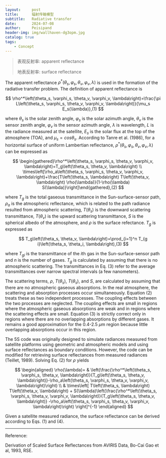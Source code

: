 ```yaml
---
layout:     post
title:      辐射传输模型
subtitle:   Radiative transfer
date:       2024-07-08
author:     Peisipand
header-img: img/wallhaven-dg3opm.jpg
catalog: true
tags:
    - Concept
---
```


> 表观反射率: apparent reflectance
>
> 地表反射率: surface reflectance

The apparent reflectance $\rho^*\left(\theta_s, \varphi_s, \theta_v, \varphi_v, \lambda\right)$ is used in the formation of the radiative transfer problem. The definition of apparent reflectance is

$$
\rho^*\left(\theta_s, \varphi_s, \theta_v, \varphi_v, \lambda\right)=\frac{\pi L\left(\theta_s, \varphi_s, \theta_v, \varphi_v, \lambda\right)}{\mu_s E_s(\lambda)},(1)
$$

where $\theta_s$ is the solar zenith angle, $\varphi_s$ is the solar azimuth angle, $\theta_v$ is the sensor zenith angle,  $\varphi_v$ is the sensor azimuth angle, $\lambda$ is wavelength, $L$ is the radiance measured at the satellite, $E_s$ is the solar flux at the top of the atmosphere (TOA), and $\mu_s = cos \theta_s$. According to Tanre et al. (1986), for a horizontal surface of uniform Lambertian reflectance, $\rho^*\left(\theta_s, \varphi_s, \theta_v, \varphi_v, \lambda\right)$ can be expressed as

$$
\begin{gathered}\rho^*\left(\theta_s, \varphi_s, \theta_v, \varphi_v, \lambda\right)=T_g\left(\theta_s, \theta_v, \lambda\right) \\ \times\left[\rho_a\left(\theta_s, \varphi_s, \theta_v, \varphi_v, \lambda\right)+\frac{T\left(\theta_s, \lambda\right) T\left(\theta_v, \lambda\right) \rho(\lambda)}{1-\rho(\lambda) S(\lambda)}\right]\end{gathered},(2)
$$

where $T_g$ is the total gaseous transmittance in the Sun-surface-sensor path, $\rho_a$ is the atmospheric reflectance, which is related to the path radiance resulted from atmospheric scattering, $T\left(\theta_s\right)$ is the downward scattering transmittance, $T\left(\theta_v\right)$  is the upward scattering transmittance, $S$ is the spherical albedo of the atmosphere, and $\rho$ is the surface refectance. $T_g$ is expressed as

$$
T_g\left(\theta_s, \theta_v, \lambda\right)=\prod_{i=1}^n T_{g i}\left(\theta_s, \theta_i, \lambda\right),(3)
$$

where $T_{gi}$  is the transmittance of the $i$th gas in the Sun-surface-sensor path and $n$ is the number of gases. $T_g$ is calculated by assuming that there is no atmospheric scattering. The transmittances in Eq. (3) refer to the average transmittances over narrow spectral intervals (a few nanometers).

The scattering terms, $\rho$, $T(\theta_s)$, $T(\theta_s)$, and $S$, are calculated by assuming that there are no atmospheric gaseous absorptions. In the real atmosphere, the scattering and absorption processes occur simultaneously. Equation (2) treats these as two independent processes. The coupling effects between the two processes are neglected. The coupling effects are small in regions where the atmospheric gaseous absorptions are weak and in regions where the scattering effects are small. Equation (3) is strictly correct only in regions where there are no overlapping absorptions by different gases. It remains a good approximation for the 0.4-2.5 $\mu$m region because little overlapping absorptions occur in this region. 

The 5S code was originally designed to simulate radiances measured from satellite platforms using geometric and atmospheric models and using surface reflectances as boundary conditions. However, the code can be modified for retrieving surface reflectances from measured radiances (Teillet, 1989). Solving Eq. (2) for $\rho$ yields

$$
\begin{aligned} \rho(\lambda)= & \left(\frac{\rho^*\left(\theta_s, \varphi_s, \theta_v, \lambda\right)}{T_g\left(\theta_s, \theta_v, \lambda\right)}-\rho_a\left(\theta_s, \varphi_s, \theta_v, \varphi_v, \lambda\right)\right) \\ & \times\left[ T\left(\theta_s, \lambda\right) T\left(\theta_v, \lambda\right) + S(\lambda)\left(\frac{\rho^*\left(\theta_s, \varphi_s, \theta_v, \varphi_v, \lambda\right)}{T_g\left(\theta_s, \theta_v, \lambda\right)} -\rho_a\left(\theta_s, \varphi_s, \theta_v, \varphi_v, \lambda\right)\right) \right]^{-1} \end{aligned}
$$

Given a satellite measured radiance, the surface reflectance can be derived according to Eqs. (1) and (4).



---


Reference:

Derivation of Scaled Surface Reflectances from AVIRIS Data, Bo-Cai Gao et al, 1993, RSE.  